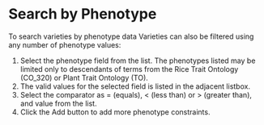 # Search by Phenotype

To search varieties by phenotype data
Varieties can also be filtered using any number of phenotype values:
1. Select the phenotype field from the list. The phenotypes listed may be limited only to descendants of terms from the Rice Trait Ontology (CO_320) or Plant Trait Ontology (TO).
2. The valid values for the selected field is listed in the adjacent listbox.
3. Select the comparator as = (equals), < (less than) or > (greater than), and value from the list.
4. Click the Add button to add more phenotype constraints.

